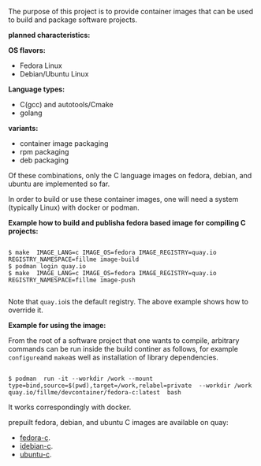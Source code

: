 
The purpose of this project is to provide container images that can be used to build and package software projects.


**planned characteristics:**

**OS flavors:**
* Fedora Linux
* Debian/Ubuntu Linux

**Language types:**

* C(gcc) and autotools/Cmake
* golang

**variants:**

* container image packaging
* rpm packaging
* deb packaging


Of these combinations, only the C language images on fedora, debian, and ubuntu are   implemented so far.


In order to build or use these container images,  one will need a system (typically Linux) with docker or podman.






**Example how to build and publisha fedora based image for compiling C projects:**

```console

$ make  IMAGE_LANG=c IMAGE_OS=fedora IMAGE_REGISTRY=quay.io REGISTRY_NAMESPACE=fillme image-build
$ podman login quay.io
$ make  IMAGE_LANG=c IMAGE_OS=fedora IMAGE_REGISTRY=quay.io REGISTRY_NAMESPACE=fillme image-push


```

Note that `quay.io`is the default registry. The above example shows how to override it.

**Example for using the image:**

From the root of a software project that one wants to compile, arbitrary commands  can be run inside the build continer
as follows, for example `configure`and `make`as well as installation of library dependencies.

```console

$ podman  run -it --workdir /work --mount type=bind,source=$(pwd),target=/work,relabel=private  --workdir /work quay.io/fillme/devcontainer/fedora-c:latest  bash  

```

It works correspondingly with docker.

prepuilt fedora, debian, and ubuntu C  images are available on quay:

* [fedora-c](https://quay.io/repository/madam/devcontainer/fedora-c).
* [idebian-c](https://quay.io/repository/madam/devcontainer/debian-c).
* [ubuntu-c](https://quay.io/repository/madam/devcontainer/ubuntu-c).


